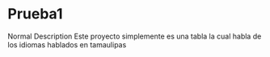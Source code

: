 # Prueba1
Normal Description
Este proyecto simplemente es una tabla la cual habla de los idiomas hablados en tamaulipas
